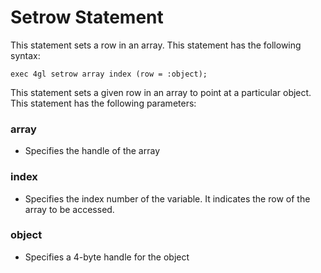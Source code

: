 # Setrow Statement
This statement sets a row in an array.
This statement has the following syntax:

```4gl
exec 4gl setrow array index (row = :object);
```

This statement sets a given row in an array to point at a particular object.
This statement has the following parameters:
### array
- Specifies the handle of the array
### index
- Specifies the index number of the variable. It indicates the row of the array to be accessed.
### object
- Specifies a 4-byte handle for the object